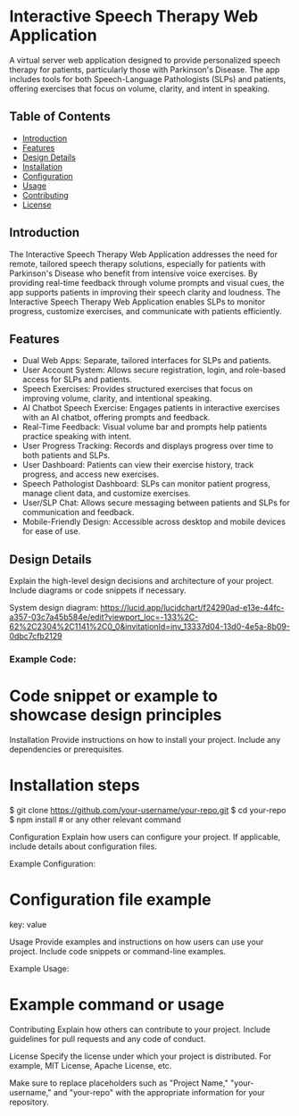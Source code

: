 # Interactive Speech Therapy Web Application

A virtual server web application designed to provide personalized speech therapy for patients, particularly those with Parkinson's Disease. The app includes tools for both Speech-Language Pathologists (SLPs) and patients, offering exercises that focus on volume, clarity, and intent in speaking.

## Table of Contents
- [Introduction](#introduction)
- [Features](#features)
- [Design Details](#design-details)
- [Installation](#installation)
- [Configuration](#configuration)
- [Usage](#usage)
- [Contributing](#contributing)
- [License](#license)

## Introduction

The Interactive Speech Therapy Web Application addresses the need for remote, tailored speech therapy solutions, especially for patients with Parkinson's Disease who benefit from intensive voice exercises. By providing real-time feedback through volume prompts and visual cues, the app supports patients in improving their speech clarity and loudness. The Interactive Speech Therapy Web Application enables SLPs to monitor progress, customize exercises, and communicate with patients efficiently.

## Features

- Dual Web Apps: Separate, tailored interfaces for SLPs and patients.
- User Account System: Allows secure registration, login, and role-based access for SLPs and patients.
- Speech Exercises: Provides structured exercises that focus on improving volume, clarity, and intentional speaking.
- AI Chatbot Speech Exercise: Engages patients in interactive exercises with an AI chatbot, offering prompts and feedback.
- Real-Time Feedback: Visual volume bar and prompts help patients practice speaking with intent.
- User Progress Tracking: Records and displays progress over time to both patients and SLPs.
- User Dashboard: Patients can view their exercise history, track progress, and access new exercises.
- Speech Pathologist Dashboard: SLPs can monitor patient progress, manage client data, and customize exercises.
- User/SLP Chat: Allows secure messaging between patients and SLPs for communication and feedback.
- Mobile-Friendly Design: Accessible across desktop and mobile devices for ease of use.

## Design Details

Explain the high-level design decisions and architecture of your project. Include diagrams or code snippets if necessary.

System design diagram: 
https://lucid.app/lucidchart/f24290ad-e13e-44fc-a357-03c7a45b584e/edit?viewport_loc=-133%2C-62%2C2304%2C1141%2C0_0&invitationId=inv_13337d04-13d0-4e5a-8b09-0dbc7cfb2129

### Example Code:

# Code snippet or example to showcase design principles

Installation
Provide instructions on how to install your project. Include any dependencies or prerequisites.

# Installation steps
$ git clone https://github.com/your-username/your-repo.git
$ cd your-repo
$ npm install  # or any other relevant command

Configuration
Explain how users can configure your project. If applicable, include details about configuration files.

Example Configuration:
# Configuration file example
key: value

Usage
Provide examples and instructions on how users can use your project. Include code snippets or command-line examples.

Example Usage:
# Example command or usage

Contributing
Explain how others can contribute to your project. Include guidelines for pull requests and any code of conduct.

License
Specify the license under which your project is distributed. For example, MIT License, Apache License, etc.


Make sure to replace placeholders such as "Project Name," "your-username," and "your-repo" with the appropriate information for your repository.
